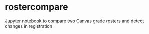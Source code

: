 # rostercompare
Jupyter notebook to compare two Canvas grade rosters and detect changes in registration
